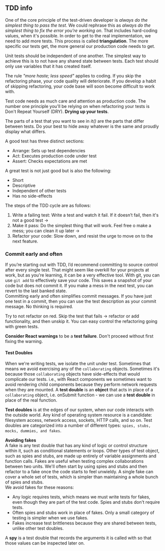 ## TDD info

One of the core principle of the test-driven developer is *always do the simplest thing to pass the test*.
We could rephrase this as *always do the simplest thing to fix the error you're working on*.
That includes hard-coding values, when it's possible. In order to get to the real implementation, we need to add
more tests. This process is called **triangulation**. The more specific our tests get, the more general our
production code needs to get.

Unit tests should be independent of one another. The simplest way to achieve this is to not have any shared state
between tests. Each test should only use variables that it has created itself.

The rule *"more haste; less speed"* applies to coding. If you skip the refactoring phase, your code quality will
deteriorate. If you develop a habit of skipping refactoring, your code base will soon become difficult to work with.

Test code needs as much care and attention as production code. The number one principle you'll be relying on when
refactoring your tests is Don't Repeat Yourself (DRY). **Drying up your tests**.

The parts of a test that you want to see in *it()* are the parts that differ between tests. Do your best to hide away
whatever is the same and proudly display what differs.

A good test has three distinct sections:
- Arrange: Sets up test dependencies
- Act: Executes production code under test
- Assert: Checks expectations are met

A great test is not just good but is also the following:
- Short
- Descriptive
- Independent of other tests
- Has no side-effects

The steps of the TDD cycle are as follows:
1. Write a failing test: Write a test and watch it fail. If it doesn’t fail, then it's not a good test ->
2. Make it pass: Do the simplest thing that will work. Feel free o make a mess; you can clean it up later ->
3. Refactor your code: Slow down, and resist the urge to move on to the next feature.

### Commit early and often
If you’re starting out with TDD, I’d recommend committing to source control after every single test.
That might seem like overkill for your projects at work, but as you're learning, it can be a very effective tool.
With git, you can use `git add` to effectively save your code. This saves a snapshot of your code but does not commit it.
If you make a mess in the next test, you can revert to the last banked state. \
Committing early and often simplifies commit messages. If you have just one test in a commit, then you can use the test
description as your commit message. No thinking is required.

Try to not refactor on red. Skip the test that fails -> refactor or add functionality, and then unskip it. You can easy 
control the refactoring going with green tests.

**Consider React warnings** to be a **test failure**. Don't proceed without first fixing the warning.

#### Test Doubles
When we're writing tests, we isolate the unit under test. Sometimes that means we avoid exercising any of the
``collaborating`` objects. Sometimes it's because those `collaborating` objects have side-effects that would
complicate our tests. i.e., with React components we sometimes want to avoid rendering child components because
they perform network requests when they are mounted. A **test double** is an **object** that acts in place of a
`collaborating` object, i.e. onSubmit function - we can use a **test double** in place of the real function.

**Test doubles** is at the edges of our system, when our code interacts with the outside world.
Any kind of operating system resource is a candidate: filesystem access, network access, sockets, HTTP calls, and so on.
Test doubles are categorized into a number of different types: `spies, stubs, mocks, dummies, and fakes`.

**Avoiding fakes** \
A fake is any test double that has any kind of logic or control structure within it, such as conditional statements or
loops. Other types of test object, such as spies and stubs, are made up entirely of variable assignments and function
calls. Fakes are useful when testing complex collaborations between two units. We'll often start by using spies and
stubs and then refactor to a fake once the code starts to feel unwieldy. A single fake can cover a whole set of tests,
which is simpler than maintaining a whole bunch of spies and stubs. \
We avoid fakes for these reasons:
 - Any logic requires tests, which means we must write tests for fakes, even though they are part of the test code.
   Spies and stubs don't require tests.
 - Often spies and stubs work in place of fakes. Only a small category of testing is simpler when we use fakes.
 - Fakes increase test brittleness because they are shared between tests, unlike other test doubles.

A **spy** is a test double that records the arguments it is called with so that those values can be inspected later on.
